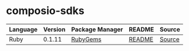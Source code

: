 # composio-sdks

|Language|Version|Package Manager|README|Source|
|-|-|-|-|-|
|Ruby|0.1.11|[RubyGems](https://rubygems.org/gems/composio/versions/0.1.11)|[README](https://github.com/konfig-dev/composio-sdks/tree/HEAD/ruby#readme)|[Source](https://github.com/konfig-dev/composio-sdks/tree/HEAD/ruby)|